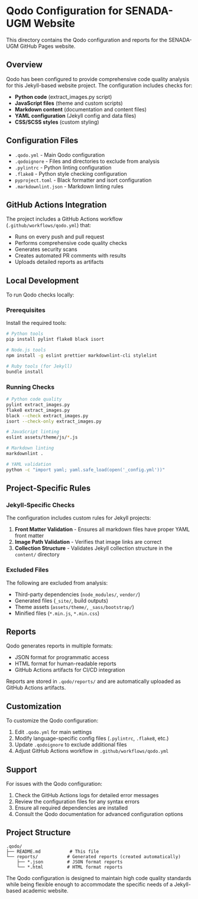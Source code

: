 # Qodo Configuration for SENADA-UGM Website

This directory contains the Qodo configuration and reports for the SENADA-UGM GitHub Pages website.

## Overview

Qodo has been configured to provide comprehensive code quality analysis for this Jekyll-based website project. The configuration includes checks for:

- **Python code** (extract_images.py script)
- **JavaScript files** (theme and custom scripts)
- **Markdown content** (documentation and content files)
- **YAML configuration** (Jekyll config and data files)
- **CSS/SCSS styles** (custom styling)

## Configuration Files

- `.qodo.yml` - Main Qodo configuration
- `.qodoignore` - Files and directories to exclude from analysis
- `.pylintrc` - Python linting configuration
- `.flake8` - Python style checking configuration
- `pyproject.toml` - Black formatter and isort configuration
- `.markdownlint.json` - Markdown linting rules

## GitHub Actions Integration

The project includes a GitHub Actions workflow (`.github/workflows/qodo.yml`) that:

- Runs on every push and pull request
- Performs comprehensive code quality checks
- Generates security scans
- Creates automated PR comments with results
- Uploads detailed reports as artifacts

## Local Development

To run Qodo checks locally:

### Prerequisites

Install the required tools:

```bash
# Python tools
pip install pylint flake8 black isort

# Node.js tools
npm install -g eslint prettier markdownlint-cli stylelint

# Ruby tools (for Jekyll)
bundle install
```

### Running Checks

```bash
# Python code quality
pylint extract_images.py
flake8 extract_images.py
black --check extract_images.py
isort --check-only extract_images.py

# JavaScript linting
eslint assets/theme/js/*.js

# Markdown linting
markdownlint .

# YAML validation
python -c "import yaml; yaml.safe_load(open('_config.yml'))"
```

## Project-Specific Rules

### Jekyll-Specific Checks

The configuration includes custom rules for Jekyll projects:

1. **Front Matter Validation** - Ensures all markdown files have proper YAML front matter
2. **Image Path Validation** - Verifies that image links are correct
3. **Collection Structure** - Validates Jekyll collection structure in the `content/` directory

### Excluded Files

The following are excluded from analysis:
- Third-party dependencies (`node_modules/`, `vendor/`)
- Generated files (`_site/`, build outputs)
- Theme assets (`assets/theme/`, `_sass/bootstrap/`)
- Minified files (`*.min.js`, `*.min.css`)

## Reports

Qodo generates reports in multiple formats:
- JSON format for programmatic access
- HTML format for human-readable reports
- GitHub Actions artifacts for CI/CD integration

Reports are stored in `.qodo/reports/` and are automatically uploaded as GitHub Actions artifacts.

## Customization

To customize the Qodo configuration:

1. Edit `.qodo.yml` for main settings
2. Modify language-specific config files (`.pylintrc`, `.flake8`, etc.)
3. Update `.qodoignore` to exclude additional files
4. Adjust GitHub Actions workflow in `.github/workflows/qodo.yml`

## Support

For issues with the Qodo configuration:

1. Check the GitHub Actions logs for detailed error messages
2. Review the configuration files for any syntax errors
3. Ensure all required dependencies are installed
4. Consult the Qodo documentation for advanced configuration options

## Project Structure

```
.qodo/
├── README.md           # This file
└── reports/           # Generated reports (created automatically)
    ├── *.json         # JSON format reports
    └── *.html         # HTML format reports
```

The Qodo configuration is designed to maintain high code quality standards while being flexible enough to accommodate the specific needs of a Jekyll-based academic website.